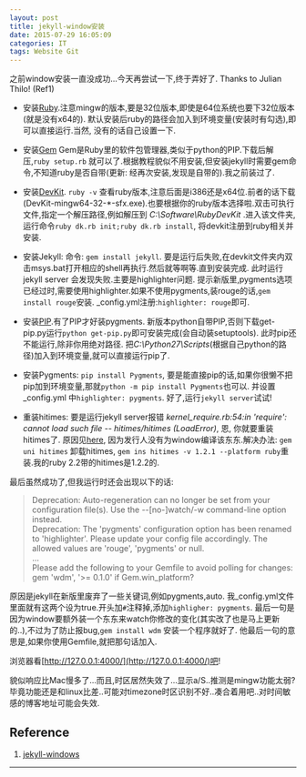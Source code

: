 ```yaml
---
layout: post
title: jekyll-window安装
date: 2015-07-29 16:05:09
categories: IT
tags: Website Git
---
```


之前window安装一直没成功...今天再尝试一下,终于弄好了. Thanks to  Julian Thilo! (Ref1)

- 安装[Ruby](http://rubyinstaller.org/downloads/).注意mingw的版本,要是32位版本,即使是64位系统也要下32位版本(就是没有x64的). 默认安装后ruby的路径会加入到环境变量(安装时有勾选),即可以直接运行.当然, 没有的话自己设置一下.

- 安装[Gem](https://rubygems.org/pages/download) Gem是Ruby里的软件包管理器,类似于python的PIP.下载后解压,`ruby setup.rb` 就可以了.根据教程貌似不用安装,但安装jekyll时需要gem命令,不知道ruby是否自带(更新: 经再次安装,发现是自带的).我之前装过了.

- 安装[DevKit](http://rubyinstaller.org/downloads/). `ruby -v` 查看ruby版本,注意后面是i386还是x64位.前者的话下载(DevKit-mingw64-32-\*-sfx.exe).也要根据你的ruby版本选择啦.双击可执行文件,指定一个解压路径,例如解压到 *C:\Software\RubyDevKit* .进入该文件夹,运行命令`ruby dk.rb init;ruby dk.rb install`, 将devkit注册到ruby相关并安装.

- 安装Jekyll: 命令: `gem install jekyll`. 要是运行后失败,在devkit文件夹内双击msys.bat打开相应的shell再执行.然后就等啊等.直到安装完成. 此时运行jekyll server 会发现失败.主要是highlighter问题. 提示新版里,pygments选项已经过时,需要使用highlighter.如果不使用pygments,装rouge的话,`gem install rouge`安装. _config.yml注册:`highlighter: rouge`即可.


- 安装[PIP](https://pip.pypa.io/en/latest/installing.html).有了PIP才好装pygments. 新版本python自带PIP,否则下载get-pip.py运行`python get-pip.py`即可安装完成(会自动装setuptools). 此时pip还不能运行,除非你用绝对路径. 把*C:\Python27\Scripts*(根据自己python的路径)加入到环境变量,就可以直接运行pip了. 

- 安装Pygments: `pip install Pygments`, 要是能直接pip的话,如果你很懒不把pip加到环境变量,那就`python -m pip install Pygments`也可以. 并设置_config.yml 中`highlighter: pygments`. 好了,运行`jekyll server`试试!

- 重装hitimes: 要是运行jekyll server报错 *kernel_require.rb:54:in  'require': cannot load such file -- hitimes/hitimes (LoadError)*, 恩, 你就要重装hitimes了. 原因见[here](https://github.com/copiousfreetime/hitimes/issues/32), 因为发行人没有为window编译该东东.解决办法: `gem uni hitimes` 卸载hitimes, `gem ins hitimes -v 1.2.1 --platform ruby`重装.我的ruby 2.2带的hitimes是1.2.2的.

最后虽然成功了,但我运行时还会出现以下的话:  

> Deprecation: Auto-regeneration can no longer be set from your configuration file(s). Use the --[no-]watch/-w command-line option instead.  
> Deprecation: The 'pygments' configuration option has been renamed to 'highlighter'. Please update your config file accordingly. The allowed values are 'rouge', 'pygments' or null.  
> ...  
> Please add the following to your Gemfile to avoid polling for changes: gem 'wdm', '>= 0.1.0' if Gem.win_platform?  

原因是jekyll在新版里废弃了一些关键词,例如pygments,auto. 我_config.yml文件里面就有这两个设为true.开头加`#`注释掉,添加`highligher: pygments`.  最后一句是因为window要额外装一个东东来watch你修改的变化(其实改了也是马上更新的..),不过为了防止报bug,`gem install wdm` 安装一个程序就好了. 他最后一句的意思是,如果你使用Gemfile,就把那句话加入.

浏览器看[http://127.0.0.1:4000/](http://127.0.0.1:4000/)吧!

貌似响应比Mac慢多了...而且,时区居然失效了...显示a/S..推测是mingw功能太弱? 毕竟功能还是和linux比差..可能对timezone时区识别不好..凑合着用吧..对时间敏感的博客地址可能会失效.

## Reference
1. [jekyll-windows](http://jekyll-windows.juthilo.com/)

------
